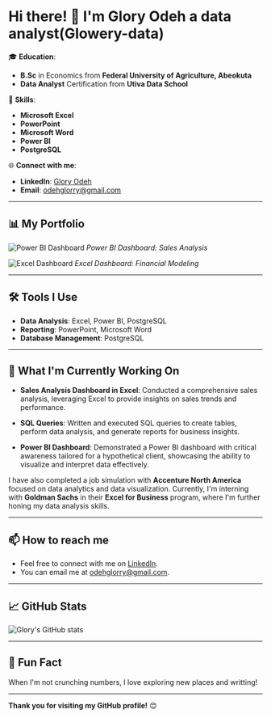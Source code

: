# Hi there! 👋 I'm Glory Odeh  a data analyst(Glowery-data)

🎓 **Education**:
- **B.Sc** in Economics from **Federal University of Agriculture, Abeokuta**
- **Data Analyst** Certification from **Utiva Data School**

🔧 **Skills**:
- **Microsoft Excel**
- **PowerPoint**
- **Microsoft Word**
- **Power BI**
- **PostgreSQL**

🌐 **Connect with me**:
- **LinkedIn**: [Glory Odeh](https://www.linkedin.com/in/glory-odeh-b091781b8)
- **Email**: odehglorry@gmail.com

---

## 📊 My Portfolio

![Power BI Dashboard](https://your-image-link-here.com)
*Power BI Dashboard: Sales Analysis*

![Excel Dashboard](https://your-image-link-here.com)
*Excel Dashboard: Financial Modeling*

---

## 🛠️ Tools I Use

- **Data Analysis**: Excel, Power BI, PostgreSQL
- **Reporting**: PowerPoint, Microsoft Word
- **Database Management**: PostgreSQL

---

## 🚀 What I'm Currently Working On

- **Sales Analysis Dashboard in Excel**: Conducted a comprehensive sales analysis, leveraging Excel to provide insights on sales trends and performance.
  
- **SQL Queries**: Written and executed SQL queries to create tables, perform data analysis, and generate reports for business insights.
  
- **Power BI Dashboard**: Demonstrated a Power BI dashboard with critical awareness tailored for a hypothetical client, showcasing the ability to visualize and interpret data effectively.

I have also completed a job simulation with **Accenture North America** focused on data analytics and data visualization. Currently, I'm interning with **Goldman Sachs** in their **Excel for Business** program, where I'm further honing my data analysis skills.

---

## 📫 How to reach me
- Feel free to connect with me on [LinkedIn](https://www.linkedin.com/in/glory-odeh-b091781b8).
- You can email me at odehglorry@gmail.com.

---

## 📈 GitHub Stats

![Glory's GitHub stats](https://github-readme-stats.vercel.app/api?username=Glowery-data&show_icons=true&theme=radical)

---

## 🌱 Fun Fact
When I'm not crunching numbers, I love exploring new places and writting!

---

**Thank you for visiting my GitHub profile!** 😊







<!---
Glowrey-data/Glowrey-data is a ✨ special ✨ repository because its `README.md` (this file) appears on your GitHub profile.
You can click the Preview link to take a look at your changes.
--->
